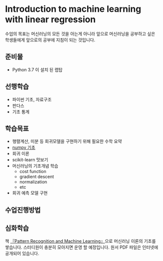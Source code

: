 # Introduction to machine learning with linear regression

수업의 목표는 머신러닝의 모든 것을 아는게 아니라 앞으로 머신러닝을 공부하고 싶은 학생들에게 앞으로의 공부에 지침이 되는 것입니다.

## 준비물
* Python 3.7 이 설치 된 랩탑

## 선행학습
* 파이썬 기초, 자료구조
* 판다스
* 기초 통계

## 학습목표
* 행렬계산, 미분 등 회귀모델을 구현하기 위해 필요한 수학 요약
* [numpy 기초](https://docs.scipy.org/doc/numpy/user/quickstart.html)
* 회귀 이론
* scikit-learn 맛보기
* 머신러닝의 기초개념 학습
  * cost function
  * gradient descent
  * normalization
  * etc
* 회귀 예측 모델 구현

## 수업진행방법

## 심화학습
책 [『Pattern Recognition and Machine Learning』](http://users.isr.ist.utl.pt/~wurmd/Livros/school/Bishop%20-%20Pattern%20Recognition%20And%20Machine%20Learning%20-%20Springer%20%202006.pdf)으로 머신러닝 이론의 기초를 쌓습니다. 스터디원이 충분히 모아지면 운영 할 예정입니다. 원서 PDF 파일은 인터넷에 공개되어 있습니다.
